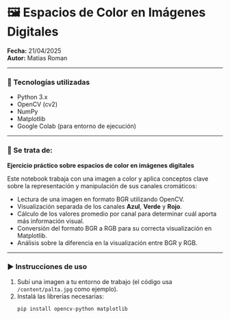 # 🖼️ Espacios de Color en Imágenes Digitales

**Fecha:** 21/04/2025  
**Autor:** Matias Roman  

---

### 🧪 Tecnologías utilizadas
- Python 3.x  
- OpenCV (cv2)  
- NumPy  
- Matplotlib  
- Google Colab (para entorno de ejecución)  

---

### 📌 Se trata de:
**Ejercicio práctico sobre espacios de color en imágenes digitales**

Este notebook trabaja con una imagen a color y aplica conceptos clave sobre la representación y manipulación de sus canales cromáticos:

- Lectura de una imagen en formato BGR utilizando OpenCV.  
- Visualización separada de los canales **Azul**, **Verde** y **Rojo**.  
- Cálculo de los valores promedio por canal para determinar cuál aporta más información visual.  
- Conversión del formato BGR a RGB para su correcta visualización en Matplotlib.  
- Análisis sobre la diferencia en la visualización entre BGR y RGB.

---

### ▶️ Instrucciones de uso
1. Subí una imagen a tu entorno de trabajo (el código usa `/content/palta.jpg` como ejemplo).  
2. Instalá las librerías necesarias:
   ```bash
   pip install opencv-python matplotlib
